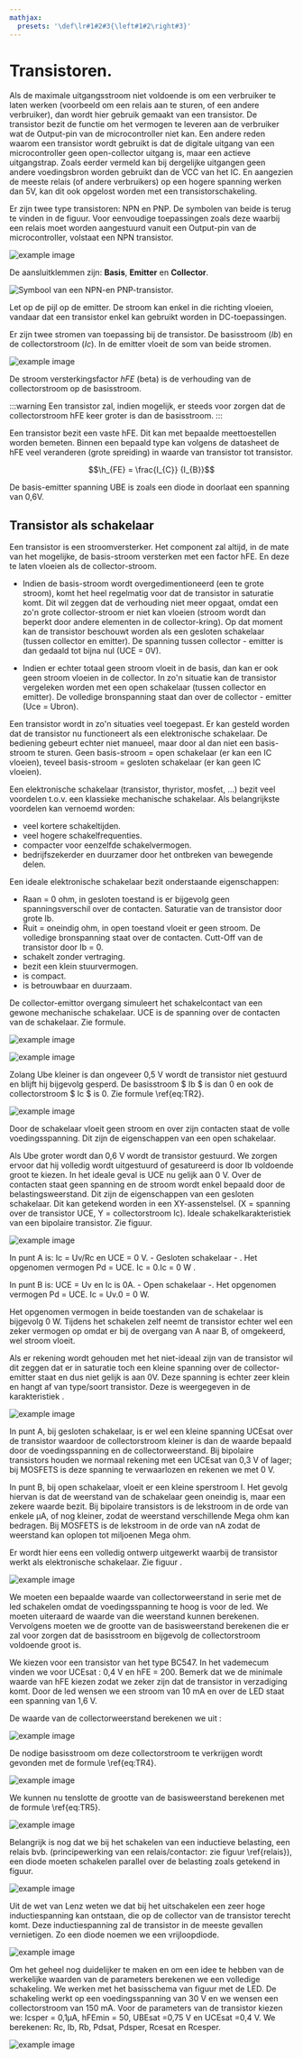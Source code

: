 ```yaml
---
mathjax:
  presets: '\def\lr#1#2#3{\left#1#2\right#3}'
---
```


# Transistoren.

Als de maximale uitgangsstroom niet voldoende is om een verbruiker te laten werken (voorbeeld om een relais aan te sturen, of een andere verbruiker), dan wordt hier gebruik gemaakt van een transistor. De transistor bezit de functie om het vermogen te leveren aan de verbruiker wat de Output-pin van de microcontroller niet kan. Een andere reden waarom een transistor wordt gebruikt is dat de digitale uitgang van een microcontroller geen open-collector uitgang is, maar een actieve uitgangstrap. Zoals eerder vermeld kan bij dergelijke uitgangen geen andere voedingsbron worden gebruikt dan de VCC van het IC. En aangezien de meeste relais (of andere verbruikers) op een hogere spanning werken dan 5V, kan dit ook opgelost worden met een transistorschakeling.

Er zijn twee type transistoren: NPN en PNP. De symbolen van beide is terug te vinden in de figuur. Voor eenvoudige toepassingen zoals deze waarbij een relais moet worden aangestuurd vanuit een Output-pin van de microcontroller, volstaat een NPN transistor.  

![example image](./images/transistor.png "An exemplary image")

De aansluitklemmen zijn:
**Basis**, **Emitter** en **Collector**.  

![Symbool van een NPN-en PNP-transistor.](./images/tr.png "Symbool van een NPN-en PNP-transistor.")

Let op de pijl op de emitter. De stroom kan enkel in die richting vloeien, vandaar dat een transistor enkel kan gebruikt worden in DC-toepassingen.

Er zijn twee stromen van toepassing bij de transistor. De basisstroom (*Ib*) en de collectorstroom (*Ic*). In de emitter vloeit de som van beide stromen.

![example image](./images/hfe.png "An exemplary image")

De stroom versterkingsfactor *hFE* (beta) is de verhouding van de collectorstroom op de basisstroom. 

:::warning
Een transistor zal, indien mogelijk, er steeds voor zorgen dat de collectorstroom hFE keer groter is dan de basisstroom. 
:::

Een transistor bezit een vaste hFE. Dit kan met bepaalde meettoestellen worden bemeten. Binnen een bepaald type kan volgens de datasheet de hFE veel veranderen (grote spreiding) in waarde van transistor tot transistor.  

$$\h_{FE} = \frac{I_{C}} {I_{B}}$$

De basis-emitter spanning UBE is zoals een diode in doorlaat een spanning van 0,6V.

## Transistor als schakelaar  

Een transistor is een stroomversterker. Het component zal altijd, in de mate van het mogelijke, de basis-stroom versterken met een factor hFE. En deze te laten vloeien als de collector-stroom. 

* Indien de basis-stroom wordt overgedimentioneerd (een te grote stroom), komt het heel regelmatig voor dat de transistor in saturatie komt. Dit wil zeggen dat de verhouding niet meer opgaat, omdat een zo'n grote collector-stroom er niet kan vloeien (stroom wordt dan beperkt door andere elementen in de collector-kring). Op dat moment kan de transistor beschouwt worden als een gesloten schakelaar (tussen collector en emitter). De spanning tussen collector - emitter is dan gedaald tot bijna nul (UCE = 0V).

* Indien er echter totaal geen stroom vloeit in de basis, dan kan er ook geen stroom vloeien in de collector. In zo'n situatie kan de transistor vergeleken worden met een open schakelaar (tussen collector en emitter). De volledige bronspanning staat dan over de collector - emitter (Uce = Ubron).

Een transistor wordt in zo'n situaties veel toegepast. Er kan gesteld worden dat de transistor nu functioneert als een elektronische schakelaar. De bediening gebeurt echter niet manueel, maar door al dan niet een basis-stroom te sturen. Geen basis-stroom = open schakelaar (er kan een IC vloeien), teveel basis-stroom = gesloten schakelaar (er kan geen IC vloeien).

Een elektronische schakelaar (transistor, thyristor, mosfet, ...) bezit veel voordelen t.o.v. een klassieke mechanische schakelaar.  Als belangrijkste voordelen kan vernoemd worden:

*  veel kortere schakeltijden.
*  veel hogere schakelfrequenties.
*  compacter voor eenzelfde schakelvermogen.
*  bedrijfszekerder en duurzamer door het ontbreken van bewegende delen.

Een ideale elektronische schakelaar bezit onderstaande eigenschappen:

*  Raan = 0 ohm, in gesloten toestand is er bijgevolg geen spanningsverschil over de contacten. Saturatie van de transistor door grote Ib.
*  Ruit = oneindig ohm, in open toestand vloeit er geen stroom. De volledige bronspanning staat over de contacten. Cutt-Off van de transistor door Ib = 0.
*  schakelt zonder vertraging.
*  bezit een klein stuurvermogen.
*  is compact.
*  is betrouwbaar en duurzaam.

De collector-emittor overgang simuleert het schakelcontact van een gewone mechanische schakelaar.  UCE is de spanning over de contacten van de schakelaar. Zie formule. 

![example image](./images/tralssch.png "An exemplary image")

![example image](./images/form1.png "An exemplary image")

Zolang Ube kleiner is dan ongeveer 0,5 V wordt de transistor niet gestuurd en blijft hij bijgevolg gesperd. De basisstroom $ Ib $ is dan 0 en ook de collectorstroom $ Ic $ is 0. Zie formule \ref{eq:TR2}.

![example image](./images/form2.png "An exemplary image")

Door de schakelaar vloeit geen stroom en over zijn contacten staat de volle voedingsspanning.  Dit zijn de eigenschappen van een open schakelaar.

Als Ube groter wordt dan 0,6 V wordt de transistor gestuurd.  We zorgen ervoor dat hij volledig wordt uitgestuurd of gesatureerd is door Ib voldoende groot te kiezen.  In het ideale geval is UCE nu gelijk aan 0 V.  Over de contacten staat geen spanning en de stroom wordt enkel bepaald door de belastingsweerstand.  Dit zijn de eigenschappen van een gesloten schakelaar. Dit kan getekend worden in een XY-assenstelsel. (X = spanning over de transistor UCE, Y = collectorstroom Ic). Ideale schakelkarakteristiek van een bipolaire transistor. Zie figuur.

![example image](./images/trschakelkar.png "An exemplary image")

In punt A is: Ic = Uv/Rc en UCE =  0 V.  - Gesloten schakelaar - . Het opgenomen vermogen Pd = UCE. Ic = 0.Ic = 0 W .

In punt B is: UCE = Uv en Ic is 0A.  - Open schakelaar -. Het opgenomen vermogen Pd = UCE. Ic = Uv.0 = 0 W.

Het opgenomen vermogen in beide toestanden van de schakelaar is bijgevolg 0 W.  Tijdens het schakelen zelf neemt de transistor echter wel een zeker vermogen op omdat er bij de overgang van A naar B, of omgekeerd, wel stroom vloeit.

Als er rekening wordt gehouden met het niet-ideaal zijn van de transistor wil dit zeggen dat er in saturatie toch een kleine spanning over de collector-emitter staat en dus niet gelijk is aan 0V. Deze spanning is echter zeer klein en hangt af van type/soort transistor. Deze is weergegeven in de karakteristiek .

![example image](./images/schakelkar.png "An exemplary image")

In punt A, bij gesloten schakelaar, is er wel een kleine spanning UCEsat over de transistor waardoor de collectorstroom kleiner is dan de waarde bepaald door de voedingsspanning en de collectorweerstand.
Bij bipolaire transistors houden we normaal rekening met een UCEsat van 0,3 V of lager; bij MOSFETS is deze spanning te verwaarlozen en rekenen we met 0 V.

In punt B, bij open schakelaar, vloeit er een kleine sperstroom I.  Het gevolg hiervan is dat de weerstand van de schakelaar geen oneindig is, maar een zekere waarde bezit.  Bij bipolaire transistors is de lekstroom in de orde van enkele µA, of nog kleiner, zodat de weerstand verschillende Mega ohm kan bedragen.  Bij MOSFETS is de lekstroom in de orde van nA zodat de weerstand kan oplopen tot miljoenen Mega ohm.

Er wordt hier eens een volledig ontwerp uitgewerkt waarbij de transistor werkt als elektronische schakelaar. Zie figuur .

![example image](./images/trschakeling.png "An exemplary image")

We moeten een bepaalde waarde van collectorweerstand in serie met de led schakelen omdat de voedingsspanning te hoog is voor de led.  We moeten uiteraard de waarde van die weerstand kunnen berekenen.  Vervolgens moeten we de grootte van de basisweerstand berekenen die er zal voor zorgen dat de basisstroom en bijgevolg de collectorstroom voldoende groot is.

We kiezen voor een transistor van het type BC547.  In het vademecum vinden we voor UCEsat : 0,4 V en hFE = 200.  Bemerk dat we de minimale waarde van hFE kiezen zodat we zeker zijn dat de transistor in verzadiging komt.  Door de led wensen we een stroom van 10 mA en over de LED staat een spanning van 1,6 V.

De waarde van de collectorweerstand berekenen we uit :

![example image](./images/form3.png "An exemplary image")  

De nodige basisstroom om deze collectorstroom te verkrijgen wordt gevonden met de formule \ref{eq:TR4}.

![example image](./images/form4.png "An exemplary image")  

We kunnen nu tenslotte de grootte van de basisweerstand berekenen met de formule \ref{eq:TR5}.

![example image](./images/form5.png "An exemplary image")  

Belangrijk is nog dat we bij het schakelen van een inductieve belasting, een relais bvb. (principewerking van een relais/contactor: zie figuur \ref{relais}), een diode moeten schakelen parallel over de belasting zoals getekend in figuur.

![example image](./images/trrelais.png "An exemplary image")  

Uit de wet van Lenz weten we dat bij het uitschakelen een zeer hoge inductiespanning kan ontstaan, die op de collector van de transistor terecht komt.  Deze inductiespanning zal de transistor in de meeste gevallen vernietigen.  Zo een diode noemen we een vrijloopdiode.

![example image](./images/contactor_relay.png "An exemplary image")  

Om het geheel nog duidelijker te maken en om een idee te hebben van de werkelijke waarden van de parameters berekenen we een volledige schakeling.  We werken met het basisschema van figuur met de LED.
De schakeling werkt op een voedingsspanning van 30 V en we wensen een collectorstroom van 150 mA.
Voor de parameters van de transistor kiezen we: Icsper = 0,1µA, hFEmin = 50, UBEsat =0,75 V en UCEsat =0,4 V.
We berekenen: Rc, Ib, Rb, Pdsat, Pdsper, Rcesat en Rcesper.

![example image](./images/form6.png "An exemplary image")  
